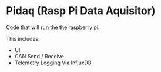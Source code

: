 # Pidaq (Rasp Pi Data Aquisitor) 
Code that will run the the raspberry pi.

This includes:
* UI 
* CAN Send / Receive
* Telemetry Logging Via InfluxDB
